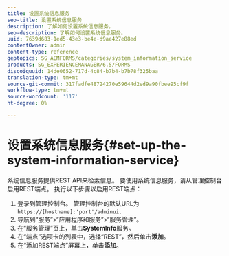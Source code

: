 ```yaml
---
title: 设置系统信息服务
seo-title: 设置系统信息服务
description: 了解如何设置系统信息服务。
seo-description: 了解如何设置系统信息服务。
uuid: 7639d683-1ed5-43e3-be4e-d9ae427e88ed
contentOwner: admin
content-type: reference
geptopics: SG_AEMFORMS/categories/system_information_service
products: SG_EXPERIENCEMANAGER/6.5/FORMS
discoiquuid: 14de0652-717d-4c84-b7b4-b7b78f325baa
translation-type: tm+mt
source-git-commit: 317fadfe48724270e59644d2ed9a90fbee95cf9f
workflow-type: tm+mt
source-wordcount: '117'
ht-degree: 0%

---
```



# 设置系统信息服务{#set-up-the-system-information-service}

系统信息服务提供REST API来检索信息。 要使用系统信息服务，请从管理控制台启用REST端点。 执行以下步骤以启用REST端点：

1. 登录到管理控制台。 管理控制台的默认URL为`https://[hostname]:'port'/adminui.`
1. 导航到“服务”>“应用程序和服务”>“服务管理”。
1. 在“服务管理”页上，单击&#x200B;**SystemInfo**&#x200B;服务。
1. 在“端点”选项卡的列表中，选择“REST”，然后单击&#x200B;**添加**。
1. 在“添加REST端点”屏幕上，单击&#x200B;**添加**。

